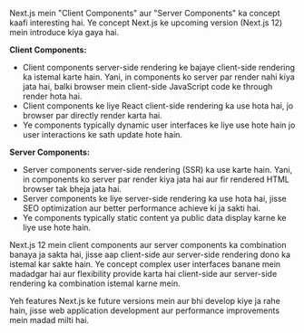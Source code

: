 Next.js mein "Client Components" aur "Server Components" ka concept kaafi interesting hai. Ye concept Next.js ke upcoming version (Next.js 12) mein introduce kiya gaya hai. 

**Client Components:**
- Client components server-side rendering ke bajaye client-side rendering ka istemal karte hain. Yani, in components ko server par render nahi kiya jata hai, balki browser mein client-side JavaScript code ke through render hota hai.
- Client components ke liye React client-side rendering ka use hota hai, jo browser par directly render karta hai.
- Ye components typically dynamic user interfaces ke liye use hote hain jo user interactions ke sath update hote hain.

**Server Components:**
- Server components server-side rendering (SSR) ka use karte hain. Yani, in components ko server par render kiya jata hai aur fir rendered HTML browser tak bheja jata hai.
- Server components ke liye server-side rendering ka use hota hai, jisse SEO optimization aur better performance achieve ki ja sakti hai.
- Ye components typically static content ya public data display karne ke liye use hote hain.

Next.js 12 mein client components aur server components ka combination banaya ja sakta hai, jisse aap client-side aur server-side rendering dono ka istemal kar sakte hain. Ye concept complex user interfaces banane mein madadgar hai aur flexibility provide karta hai client-side aur server-side rendering ka combination istemal karne mein.

Yeh features Next.js ke future versions mein aur bhi develop kiye ja rahe hain, jisse web application development aur performance improvements mein madad milti hai.